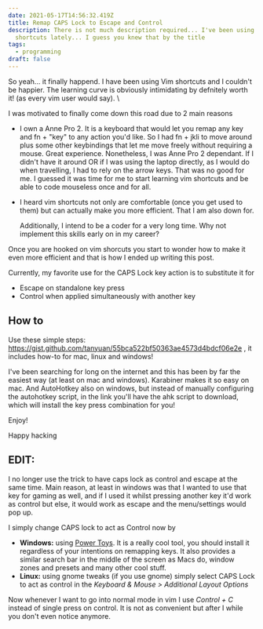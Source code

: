 ```yaml
---
date: 2021-05-17T14:56:32.419Z
title: Remap CAPS Lock to Escape and Control
description: There is not much description required... I've been using vim
  shortcuts lately... I guess you knew that by the title
tags:
  - programming
draft: false
---
```

So yeah... it finally happend. I have been using Vim shortcuts and I couldn't be happier. The learning curve is obviously intimidating by defnitely worth it! (as every vim user would say). \

I was motivated to finally come down this road due to 2 main reasons

* I own a Anne Pro 2. It is a keyboard that would let you remap any key and fn + "key" to any action you'd like. So I had fn + jkli to move around plus some other keybindings that let me move freely without requiring a mouse. Great experience. Nonetheless, I was Anne Pro 2 dependant. If I didn't have it around OR if I was using the laptop directly, as I would do when travelling, I had to rely on the arrow keys. That was no good for me. I guessed it was time for me to start learning vim shortcuts and be able to code mouseless once and for all. 
* I heard vim shortcuts not only are comfortable (once you get used to them) but can actually make you more efficient. That I am also down for. 

  Additionally, I intend to be a coder for a very long time. Why not implement this skills early on in my career?

Once you are hooked on vim shorcuts you start to wonder how to make it even more efficient and that is how I ended up writing this post.

Currently, my favorite use for the CAPS Lock key action is to substitute it for

* Escape on standalone key press
* Control when applied simultaneously with another key

## How to

Use these simple steps: https://gist.github.com/tanyuan/55bca522bf50363ae4573d4bdcf06e2e , it includes how-to for mac, linux and windows!

I've been searching for long on the internet and this has been by far the easiest way (at least on mac and windows). Karabiner makes it so easy on mac. And AutoHotkey also on windows, but instead of manually configuring the autohotkey script, in the link you'll have the ahk script to download, which will install the key press combination for you!

Enjoy! 

Happy hacking

## EDIT:

I no longer use the trick to have caps lock as control and escape at the same time. Main reason, at least in windows was that I wanted to use that key for gaming as well, and if I used it whilst pressing another key it'd work as control but else, it would work as escape and the menu/settings would pop up. 

I simply change CAPS lock to act as Control now by

* **Windows:** using [Power Toys](https://github.com/microsoft/PowerToys). It is a really cool tool, you should install it regardless of your intentions on remapping keys. It also provides a similar search bar in the middle of the screen as Macs do, window zones and presets and many other cool stuff. 
* **Linux:** using gnome tweaks (if you use gnome) simply select CAPS Lock to act as control in the *Keyboard & Mouse > Additional Layout Options*

Now whenever I want to go into normal mode in vim I use *Control + C* instead of single press on control. It is not as convenient but after I while you don't even notice anymore.